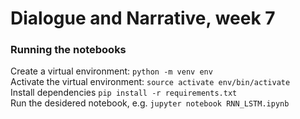 # Dialogue and Narrative, week 7

### Running the notebooks
Create a virtual environment: `python -m venv env`<br />
Activate the virtual environment: `source activate env/bin/activate`<br />
Install dependencies `pip install -r requirements.txt` <br />
Run the desidered notebook, e.g. `jupyter notebook RNN_LSTM.ipynb`
